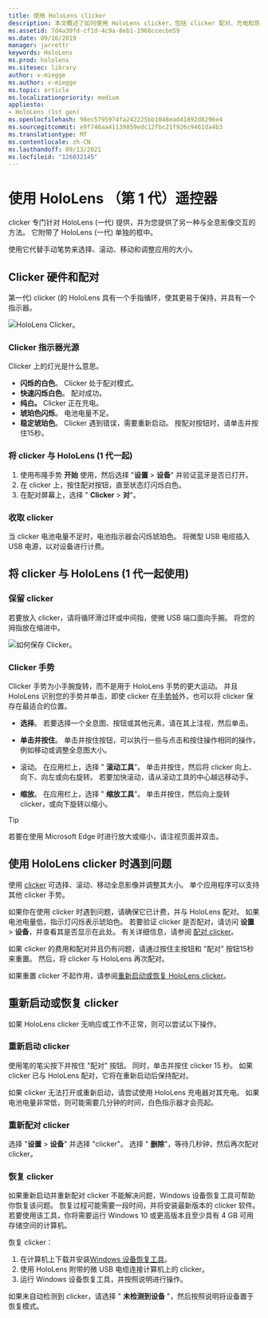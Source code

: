 ```yaml
---
title: 使用 HoloLens clicker
description: 本文概述了如何使用 HoloLens clicker，包括 clicker 配对、充电和恢复。
ms.assetid: 7d4a30fd-cf1d-4c9a-8eb1-1968ccecbe59
ms.date: 09/16/2019
manager: jarrettr
keywords: HoloLens
ms.prod: hololens
ms.sitesec: library
author: v-miegge
ms.author: v-miegge
ms.topic: article
ms.localizationpriority: medium
appliesto:
- HoloLens (1st gen)
ms.openlocfilehash: 98ec5795974fa242225bb1048ead41892d8296e4
ms.sourcegitcommit: e9f746aa41139859edc12fbc21f926c9461da4b3
ms.translationtype: MT
ms.contentlocale: zh-CN
ms.lasthandoff: 09/13/2021
ms.locfileid: "126032145"
---
```

# <a name="use-the-hololens-1st-gen-clicker"></a>使用 HoloLens （第 1 代）遥控器

clicker 专门针对 HoloLens (一代) 提供，并为您提供了另一种与全息影像交互的方法。 它附带了 HoloLens (一代) 单独的框中。

使用它代替手动笔势来选择、滚动、移动和调整应用的大小。

## <a name="clicker-hardware-and-pairing"></a>Clicker 硬件和配对

第一代) clicker (的 HoloLens 具有一个手指循环，使其更易于保持，并具有一个指示器。

![HoloLens Clicker。](images/use-hololens-clicker-1.png)

### <a name="clicker-indicator-lights"></a>Clicker 指示器光源

Clicker 上的灯光是什么意思。

- **闪烁的白色**。 Clicker 处于配对模式。
- **快速闪烁白色**。 配对成功。
- **纯白。** Clicker 正在充电。
- **琥珀色闪烁**。 电池电量不足。
- **稳定琥珀色**。 Clicker 遇到错误，需要重新启动。 按配对按钮时，请单击并按住15秒。

### <a name="pair-the-clicker-with-your-hololens-1st-gen"></a>将 clicker 与 HoloLens (1 代一起) 

1. 使用布隆手势 **开始** 使用，然后选择 "**设置**  >  **设备**" 并验证蓝牙是否已打开。
1. 在 clicker 上，按住配对按钮，直至状态灯闪烁白色。
1. 在配对屏幕上，选择 " **Clicker**  >  **对**"。

### <a name="charge-the-clicker"></a>收取 clicker

当 clicker 电池电量不足时，电池指示器会闪烁琥珀色。 将微型 USB 电缆插入 USB 电源，以对设备进行计费。

## <a name="use-the-clicker-with-hololens-1st-gen"></a>将 clicker 与 HoloLens (1 代一起使用) 

### <a name="hold-the-clicker"></a>保留 clicker

若要放入 clicker，请将循环滑过环或中间指，使微 USB 端口面向手腕。 将您的拇指放在缩进中。

![如何保存 Clicker。](images/use-hololens-clicker-2.png)

### <a name="clicker-gestures"></a>Clicker 手势

Clicker 手势为小手腕旋转，而不是用于 HoloLens 手势的更大运动。 并且 HoloLens 识别您的手势并单击，即使 clicker 在[手势帧](hololens1-basic-usage.md)外，也可以将 clicker 保存在最适合的位置。

- **选择**。 若要选择一个全息图、按钮或其他元素，请在其上注视，然后单击。

- **单击并按住**。 单击并按住按钮，可以执行一些与点击和按住操作相同的操作，例如移动或调整全息图大小。

- 滚动。 在应用栏上，选择 " **滚动工具**"。 单击并按住，然后将 clicker 向上、向下、向左或向右旋转。 若要加快滚动，请从滚动工具的中心越远移动手。

- **缩放**。 在应用栏上，选择 " **缩放工具**"。 单击并按住，然后向上旋转 clicker，或向下旋转以缩小。

> [!TIP]
> 若要在使用 Microsoft Edge 时进行放大或缩小，请注视页面并双击。

## <a name="im-having-problems-using-the-hololens-clicker"></a>使用 HoloLens clicker 时遇到问题

使用 [clicker](hololens1-clicker.md) 可选择、滚动、移动全息影像并调整其大小。 单个应用程序可以支持其他 clicker 手势。

如果你在使用 clicker 时遇到问题，请确保它已计费，并与 HoloLens 配对。 如果电池电量低，指示灯闪烁表示琥珀色。 若要验证 clicker 是否配对，请访问 **设置**  >  **设备**，并查看其是否显示在此处。 有关详细信息，请参阅 [配对 clicker](hololens1-clicker.md)。

如果 clicker 的费用和配对并且仍有问题，请通过按住主按钮和 "配对" 按钮15秒来重置。 然后，将 clicker 与 HoloLens 再次配对。

如果重置 clicker 不起作用，请参阅[重新启动或恢复 HoloLens clicker](hololens1-clicker.md#restart-or-recover-the-clicker)。
## <a name="restart-or-recover-the-clicker"></a>重新启动或恢复 clicker

如果 HoloLens clicker 无响应或工作不正常，则可以尝试以下操作。

### <a name="restart-the-clicker"></a>重新启动 clicker

使用笔的笔尖按下并按住 "配对" 按钮。 同时，单击并按住 clicker 15 秒。 如果 clicker 已与 HoloLens 配对，它将在重新启动后保持配对。

如果 clicker 无法打开或重新启动，请尝试使用 HoloLens 充电器对其充电。 如果电池电量非常低，则可能需要几分钟的时间，白色指示器才会亮起。

### <a name="re-pair-the-clicker"></a>重新配对 clicker

选择 "**设置**  >  **设备**" 并选择 "clicker"。 选择 " **删除**"，等待几秒钟，然后再次配对 clicker。

### <a name="recover-the-clicker"></a>恢复 clicker

如果重新启动并重新配对 clicker 不能解决问题，Windows 设备恢复工具可帮助你恢复该问题。 恢复过程可能需要一段时间，并将安装最新版本的 clicker 软件。 若要使用该工具，你将需要运行 Windows 10 或更高版本且至少具有 4 GB 可用存储空间的计算机。

恢复 clicker：

1. 在计算机上下载并安装[Windows 设备恢复工具](https://dev.azure.com/ContentIdea/ContentIdea/_queries/query/8a004dbe-73f8-4a32-94bc-368fc2f2a895/)。
1. 使用 HoloLens 附带的微 USB 电缆连接计算机上的 clicker。
1. 运行 Windows 设备恢复工具，并按照说明进行操作。

如果未自动检测到 clicker，请选择 " **未检测到设备** "，然后按照说明将设备置于恢复模式。

